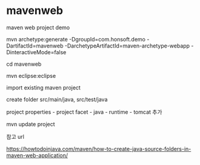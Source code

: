 # mavenweb
maven web project demo

mvn archetype:generate -DgroupId=com.honsoft.demo -DartifactId=mavenweb -DarchetypeArtifactId=maven-archetype-webapp -DinteractiveMode=false

cd mavenweb

mvn eclipse:eclipse

import existing maven project

create folder src/main/java, src/test/java

project properties - project facet - java - runtime - tomcat 추가

mvn update project

참고 url

https://howtodoinjava.com/maven/how-to-create-java-source-folders-in-maven-web-application/

